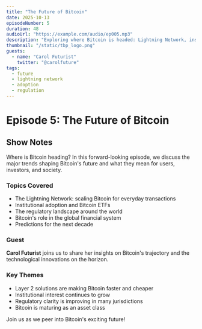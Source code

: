 ```yaml
---
title: "The Future of Bitcoin"
date: 2025-10-13
episodeNumber: 5
duration: 48
audioUrl: "https://example.com/audio/ep005.mp3"
description: "Exploring where Bitcoin is headed: Lightning Network, institutional adoption, regulatory landscape, and long-term projections."
thumbnail: "/static/tbp_logo.png"
guests:
  - name: "Carol Futurist"
    twitter: "@carolfuture"
tags:
  - future
  - lightning network
  - adoption
  - regulation
---
```


# Episode 5: The Future of Bitcoin

## Show Notes

Where is Bitcoin heading? In this forward-looking episode, we discuss the major trends shaping Bitcoin's future and what they mean for users, investors, and society.

### Topics Covered

- The Lightning Network: scaling Bitcoin for everyday transactions
- Institutional adoption and Bitcoin ETFs
- The regulatory landscape around the world
- Bitcoin's role in the global financial system
- Predictions for the next decade

### Guest

**Carol Futurist** joins us to share her insights on Bitcoin's trajectory and the technological innovations on the horizon.

### Key Themes

- Layer 2 solutions are making Bitcoin faster and cheaper
- Institutional interest continues to grow
- Regulatory clarity is improving in many jurisdictions
- Bitcoin is maturing as an asset class

Join us as we peer into Bitcoin's exciting future!
